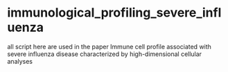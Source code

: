 # immunological_profiling_severe_influenza

all script here are used in the paper Immune cell profile associated with severe influenza disease characterized by high-dimensional cellular analyses  
